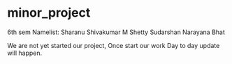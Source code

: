 # minor_project
6th sem
Namelist:
Sharanu
Shivakumar M Shetty
Sudarshan Narayana Bhat

We are not yet started our project,
Once start our work Day to day update will happen.
